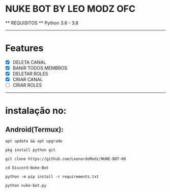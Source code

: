 # NUKE BOT BY LEO MODZ OFC
** REQUISITOS 
** Python 3.6 - 3.8
***
# Features
 - [x] DELETA CANAL
 - [x] BANIR TODOS MEMBROS
 - [x] DELETAR ROLES
 - [x] CRIAR CANAL
 - [ ] CRIAR ROLES

***
# instalação no:
## Android(Termux):
```console
apt update && apt upgrade

pkg install python git

git clone https://github.com/LeonardoModz/NUNE-BOT-KK

cd Discord-Nuke-Bot

python -m pip install -r requirements.txt

python nuke-bot.py